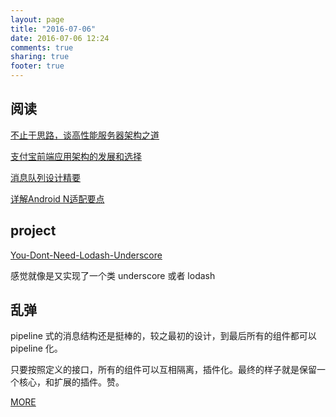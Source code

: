 ```yaml
---
layout: page
title: "2016-07-06"
date: 2016-07-06 12:24
comments: true
sharing: true
footer: true
---
```


## 阅读

[不止于思路，谈高性能服务器架构之道](http://dbaplus.cn/news-21-504-1.html)

[支付宝前端应用架构的发展和选择](https://github.com/sorrycc/blog/issues/6)

[消息队列设计精要](http://tech.meituan.com/mq-design.html)

[详解Android N适配要点](https://zhuanlan.zhihu.com/p/21461478)


## project

[You-Dont-Need-Lodash-Underscore](https://github.com/cht8687/You-Dont-Need-Lodash-Underscore)

感觉就像是又实现了一个类 underscore 或者 lodash


## 乱弹

pipeline 式的消息结构还是挺棒的，较之最初的设计，到最后所有的组件都可以 pipeline 化。

只要按照定义的接口，所有的组件可以互相隔离，插件化。最终的样子就是保留一个核心，和扩展的插件。赞。



[MORE](http://blog.mirreal.net/note/2016-07-06.html)
